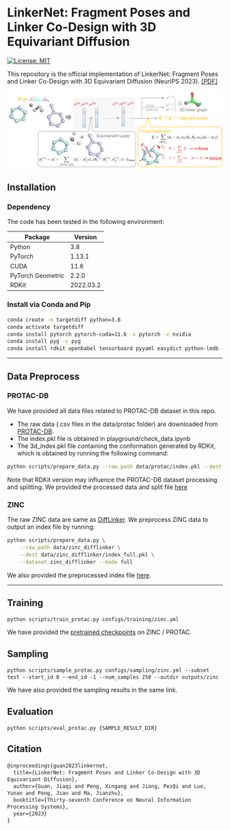 # LinkerNet: Fragment Poses and Linker Co-Design with 3D Equivariant Diffusion

[![License: MIT](https://img.shields.io/badge/License-MIT-yellow.svg)](https://github.com/guanjq/targetdiff/blob/main/LICIENCE)


This repository is the official implementation of LinkerNet: Fragment Poses and Linker Co-Design with 3D Equivariant Diffusion (NeurIPS 2023). [[PDF]](https://openreview.net/forum?id=6EaLIw3W7c) 

<p align="center">
  <img src="assets/overview.png" /> 
</p>

## Installation

### Dependency

The code has been tested in the following environment:


| Package           | Version   |
|-------------------|-----------|
| Python            | 3.8       |
| PyTorch           | 1.13.1    |
| CUDA              | 11.6      |
| PyTorch Geometric | 2.2.0     |
| RDKit             | 2022.03.2 |

### Install via Conda and Pip
```bash
conda create -n targetdiff python=3.8
conda activate targetdiff
conda install pytorch pytorch-cuda=11.6 -c pytorch -c nvidia
conda install pyg -c pyg
conda install rdkit openbabel tensorboard pyyaml easydict python-lmdb -c conda-forge
```

---
## Data Preprocess

### PROTAC-DB

We have provided all data files related to PROTAC-DB dataset in this repo. 
* The raw data (.csv files in the data/protac folder) are downloaded from [PROTAC-DB](http://cadd.zju.edu.cn/protacdb/).
* The index.pkl file is obtained in playground/check_data.ipynb
* The 3d_index.pkl file containing the conformation generated by RDKit, which is obtained by running the following command:

```bash
python scripts/prepare_data.py --raw_path data/protac/index.pkl --dest data/protac/3d_index.pkl
```

Note that RDKit version may influence the PROTAC-DB dataset processing and splitting. We provided the processed data and split file [here](https://drive.google.com/drive/folders/1Nt37DO1PYwPNM0_uF2Zzz4QxWD3v8pF6?usp=drive_link)

### ZINC

The raw ZINC data are same as [DiffLinker](https://zenodo.org/records/7121271).
We preprocess ZINC data to output an index file by running:
```bash
python scripts/prepare_data.py \
    --raw_path data/zinc_difflinker \
    --dest data/zinc_difflinker/index_full.pkl \
    --dataset zinc_difflinker --mode full
```
We also provided the preprocessed index file [here](https://drive.google.com/drive/folders/1C1srELCCNJLk8v1smjvmbE-xYvnog5jU?usp=sharing).

---
## Training
    python scripts/train_protac.py configs/training/zinc.yml

We have provided the [pretrained checkpoints](https://drive.google.com/drive/folders/1C1srELCCNJLk8v1smjvmbE-xYvnog5jU?usp=sharing) on ZINC / PROTAC. 

## Sampling
    python scripts/sample_protac.py configs/sampling/zinc.yml --subset test --start_id 0 --end_id -1 --num_samples 250 --outdir outputs/zinc

We have also provided the sampling results in the same link.


## Evaluation
    python scripts/eval_protac.py {SAMPLE_RESULT_DIR}


## Citation
```
@inproceedings{guan2023linkernet,
  title={LinkerNet: Fragment Poses and Linker Co-Design with 3D Equivariant Diffusion},
  author={Guan, Jiaqi and Peng, Xingang and Jiang, PeiQi and Luo, Yunan and Peng, Jian and Ma, Jianzhu},
  booktitle={Thirty-seventh Conference on Neural Information Processing Systems},
  year={2023}
}
```